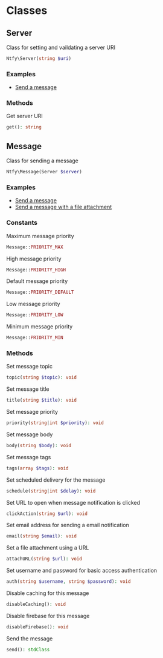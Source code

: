 # Classes

## Server

Class for setting and vaildating a server URI

```PHP
Ntfy\Server(string $uri)
```

### Examples

- [Send a message](../examples/send-message.php)

### Methods

Get server URI

```PHP
get(): string
```

## Message

Class for sending a message

```PHP
Ntfy\Message(Server $server)
```

### Examples

- [Send a message](../examples/send-message.php)
- [Send a message with a file attachment](../examples/send-message-with-file-attachment.php)

### Constants

Maximum message priority

```PHP
Message::PRIORITY_MAX
```

High message priority

```PHP
Message::PRIORITY_HIGH
```

Default message priority

```PHP
Message::PRIORITY_DEFAULT
```

Low message priority

```PHP
Message::PRIORITY_LOW
```

Minimum message priority

```PHP
Message::PRIORITY_MIN
```

### Methods

Set message topic

```PHP
topic(string $topic): void
```

Set message title

```PHP
title(string $title): void
```

Set message priority

```PHP
priority(string|int $priority): void
```

Set message body

```PHP
body(string $body): void
```

Set message tags

```PHP
tags(array $tags): void
```

Set scheduled delivery for the message

```PHP
schedule(string|int $delay): void
```

Set URL to open when message notification is clicked

```PHP
clickAction(string $url): void
```

Set email address for sending a email notification

```PHP
email(string $email): void
```

Set a file attachment using a URL

```PHP
attachURL(string $url): void
```

Set username and password for basic access authentication

```PHP
auth(string $username, string $password): void
```

Disable caching for this message

```PHP
disableCaching(): void
```

Disable firebase for this message

```PHP
disableFirebase(): void
```

Send the message

```PHP
send(): stdClass
```
